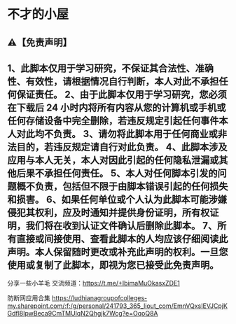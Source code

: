 # 不才的小屋
⚠️【免责声明】
------------------------------------------
1、此脚本仅用于学习研究，不保证其合法性、准确性、有效性，请根据情况自行判断，本人对此不承担任何保证责任。
2、由于此脚本仅用于学习研究，您必须在下载后 24 小时内将所有内容从您的计算机或手机或任何存储设备中完全删除，若违反规定引起任何事件本人对此均不负责。
3、请勿将此脚本用于任何商业或非法目的，若违反规定请自行对此负责。
4、此脚本涉及应用与本人无关，本人对因此引起的任何隐私泄漏或其他后果不承担任何责任。
5、本人对任何脚本引发的问题概不负责，包括但不限于由脚本错误引起的任何损失和损害。
6、如果任何单位或个人认为此脚本可能涉嫌侵犯其权利，应及时通知并提供身份证明，所有权证明，我们将在收到认证文件确认后删除此脚本。
7、所有直接或间接使用、查看此脚本的人均应该仔细阅读此声明。本人保留随时更改或补充此声明的权利。一旦您使用或复制了此脚本，即视为您已接受此免责声明。
------------------------------------------
分享一些小羊毛
交流频道：https://t.me/+IbimaMuOkasxZDE1


防断网应用合集
https://ludhianagroupofcolleges-my.sharepoint.com/:f:/g/personal/241793_365_liout_com/EmnVQxsIEVJCpjKGdfl8IpwBeca9CmTMUlqN2Qhgjk7Wcg?e=OqoQ8A

